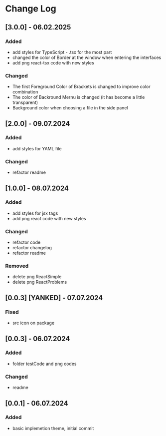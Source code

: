 # Change Log

## [3.0.0] - 06.02.2025

### Added

- add styles for TypeScript - .tsx for the most part
- сhanged the color of Border at the window when entering the interfaces
- add png react-tsx code with new styles

### Changed 

- The first Foreground Color of Brackets is changed to improve color combination
- The color of Backround Mernu is changed (it has become a little transparent)
- Background color when choosing a file in the side panel

## [2.0.0] - 09.07.2024

### Added

- add styles for YAML file
  
### Changed 

- refactor readme

## [1.0.0] - 08.07.2024

### Added

- add styles for jsx tags
- add png react code with new styles

### Changed 

- refactor code
- refactor changelog
- refactor readme

### Removed

- delete png ReactSimple
- delete png ReactProblems

## [0.0.3] [YANKED] - 07.07.2024

### Fixed

- src icon on package

## [0.0.3] - 06.07.2024

### Added

- folder testCode and png codes
  
### Changed 

- readme 
  
## [0.0.1] - 06.07.2024

### Added

- basic implemetion theme, initial commit